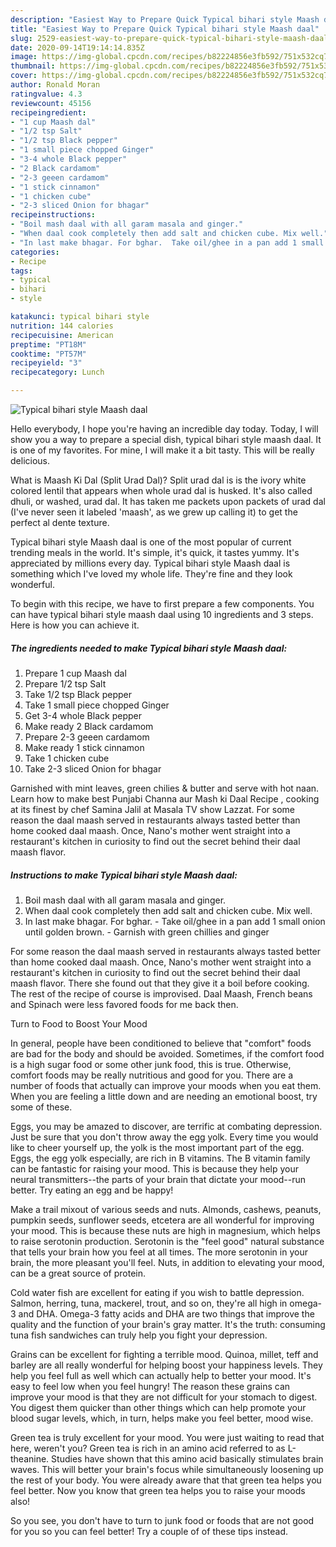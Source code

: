 ```yaml
---
description: "Easiest Way to Prepare Quick Typical bihari style Maash daal"
title: "Easiest Way to Prepare Quick Typical bihari style Maash daal"
slug: 2529-easiest-way-to-prepare-quick-typical-bihari-style-maash-daal
date: 2020-09-14T19:14:14.835Z
image: https://img-global.cpcdn.com/recipes/b82224856e3fb592/751x532cq70/typical-bihari-style-maash-daal-recipe-main-photo.jpg
thumbnail: https://img-global.cpcdn.com/recipes/b82224856e3fb592/751x532cq70/typical-bihari-style-maash-daal-recipe-main-photo.jpg
cover: https://img-global.cpcdn.com/recipes/b82224856e3fb592/751x532cq70/typical-bihari-style-maash-daal-recipe-main-photo.jpg
author: Ronald Moran
ratingvalue: 4.3
reviewcount: 45156
recipeingredient:
- "1 cup Maash dal"
- "1/2 tsp Salt"
- "1/2 tsp Black pepper"
- "1 small piece chopped Ginger"
- "3-4 whole Black pepper"
- "2 Black cardamom"
- "2-3 geeen cardamom"
- "1 stick cinnamon"
- "1 chicken cube"
- "2-3 sliced Onion for bhagar"
recipeinstructions:
- "Boil mash daal with all garam masala and ginger."
- "When daal cook completely then add salt and chicken cube. Mix well."
- "In last make bhagar. For bghar.  Take oil/ghee in a pan add 1 small onion until golden brown.  Garnish with green chillies and ginger"
categories:
- Recipe
tags:
- typical
- bihari
- style

katakunci: typical bihari style 
nutrition: 144 calories
recipecuisine: American
preptime: "PT18M"
cooktime: "PT57M"
recipeyield: "3"
recipecategory: Lunch

---
```



![Typical bihari style Maash daal](https://img-global.cpcdn.com/recipes/b82224856e3fb592/751x532cq70/typical-bihari-style-maash-daal-recipe-main-photo.jpg)

Hello everybody, I hope you're having an incredible day today. Today, I will show you a way to prepare a special dish, typical bihari style maash daal. It is one of my favorites. For mine, I will make it a bit tasty. This will be really delicious.

What is Maash Ki Dal (Split Urad Dal)? Split urad dal is is the ivory white colored lentil that appears when whole urad dal is husked. It&#39;s also called dhuli, or washed, urad dal. It has taken me packets upon packets of urad dal (I&#39;ve never seen it labeled &#39;maash&#39;, as we grew up calling it) to get the perfect al dente texture.

Typical bihari style Maash daal is one of the most popular of current trending meals in the world. It's simple, it's quick, it tastes yummy. It's appreciated by millions every day. Typical bihari style Maash daal is something which I've loved my whole life. They're fine and they look wonderful.


To begin with this recipe, we have to first prepare a few components. You can have typical bihari style maash daal using 10 ingredients and 3 steps. Here is how you can achieve it.

<!--inarticleads1-->

##### The ingredients needed to make Typical bihari style Maash daal:

1. Prepare 1 cup Maash dal
1. Prepare 1/2 tsp Salt
1. Take 1/2 tsp Black pepper
1. Take 1 small piece chopped Ginger
1. Get 3-4 whole Black pepper
1. Make ready 2 Black cardamom
1. Prepare 2-3 geeen cardamom
1. Make ready 1 stick cinnamon
1. Take 1 chicken cube
1. Take 2-3 sliced Onion for bhagar


Garnished with mint leaves, green chilies &amp; butter and serve with hot naan. Learn how to make best Punjabi Channa aur Mash ki Daal Recipe , cooking at its finest by chef Samina Jalil at Masala TV show Lazzat. For some reason the daal maash served in restaurants always tasted better than home cooked daal maash. Once, Nano&#39;s mother went straight into a restaurant&#39;s kitchen in curiosity to find out the secret behind their daal maash flavor. 

<!--inarticleads2-->

##### Instructions to make Typical bihari style Maash daal:

1. Boil mash daal with all garam masala and ginger.
1. When daal cook completely then add salt and chicken cube. Mix well.
1. In last make bhagar. For bghar.  - Take oil/ghee in a pan add 1 small onion until golden brown.  - Garnish with green chillies and ginger


For some reason the daal maash served in restaurants always tasted better than home cooked daal maash. Once, Nano&#39;s mother went straight into a restaurant&#39;s kitchen in curiosity to find out the secret behind their daal maash flavor. There she found out that they give it a boil before cooking. The rest of the recipe of course is improvised. Daal Maash, French beans and Spinach were less favored foods for me back then. 

Turn to Food to Boost Your Mood


In general, people have been conditioned to believe that "comfort" foods are bad for the body and should be avoided. Sometimes, if the comfort food is a high sugar food or some other junk food, this is true. Otherwise, comfort foods may be really nutritious and good for you. There are a number of foods that actually can improve your moods when you eat them. When you are feeling a little down and are needing an emotional boost, try some of these.

Eggs, you may be amazed to discover, are terrific at combating depression. Just be sure that you don't throw away the egg yolk. Every time you would like to cheer yourself up, the yolk is the most important part of the egg. Eggs, the egg yolk especially, are rich in B vitamins. The B vitamin family can be fantastic for raising your mood. This is because they help your neural transmitters--the parts of your brain that dictate your mood--run better. Try eating an egg and be happy!

Make a trail mixout of various seeds and nuts. Almonds, cashews, peanuts, pumpkin seeds, sunflower seeds, etcetera are all wonderful for improving your mood. This is because these nuts are high in magnesium, which helps to raise serotonin production. Serotonin is the "feel good" natural substance that tells your brain how you feel at all times. The more serotonin in your brain, the more pleasant you'll feel. Nuts, in addition to elevating your mood, can be a great source of protein.

Cold water fish are excellent for eating if you wish to battle depression. Salmon, herring, tuna, mackerel, trout, and so on, they're all high in omega-3 and DHA. Omega-3 fatty acids and DHA are two things that improve the quality and the function of your brain's gray matter. It's the truth: consuming tuna fish sandwiches can truly help you fight your depression. 

Grains can be excellent for fighting a terrible mood. Quinoa, millet, teff and barley are all really wonderful for helping boost your happiness levels. They help you feel full as well which can actually help to better your mood. It's easy to feel low when you feel hungry! The reason these grains can improve your mood is that they are not difficult for your stomach to digest. You digest them quicker than other things which can help promote your blood sugar levels, which, in turn, helps make you feel better, mood wise.

Green tea is truly excellent for your mood. You were just waiting to read that here, weren't you? Green tea is rich in an amino acid referred to as L-theanine. Studies have shown that this amino acid basically stimulates brain waves. This will better your brain's focus while simultaneously loosening up the rest of your body. You were already aware that that green tea helps you feel better. Now you know that green tea helps you to raise your moods also!

So you see, you don't have to turn to junk food or foods that are not good for you so you can feel better! Try  a  couple of  of  these  tips  instead.

